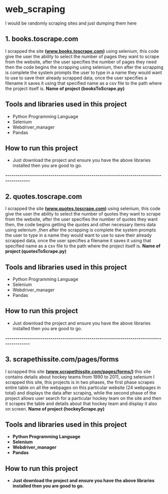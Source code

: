 # web_scraping
 I would be randomly scraping sites and just dumping them here

## 1. books.toscrape.com

I scrapped the site <b>(www.books.toscrape.com)</b> using selenium, this code give the user the ability to select the number of pages they want to scrape from the website, after the user specifies the number of pages they need then the code begins the scrapping using selenium, then after the scrapping is complete the system prompts the user to type in a name they would want to use to save their already scrapped data, once the user specifies a filename it saves it using that specified name as a csv file to the path where the project itself is. <b>Name of project (booksToScrape.py)</b>

## Tools and libraries used in this project
<ul>
<li> Python Programming Language
<li> Selenium
<li> Webdriver_manager
<li> Pandas
</ul>

## How to run this project
- Just download the project and ensure you have the above libraries installed then you are good to go.

<b>----------------------------------------------------------------------------------------</b>
## 2. quotes.toscrape.com
I scrapped the site <b>(www.quotes.toscrape.com)</b> using selenium, this code give the user the ability to select the number of quotes they want to scrape from the website, after the user specifies the number of quotes they want then, the code begins getting the quotes and other necessary items data using selenium ,then after the scrapping is complete the system prompts the user to type in a name they would want to use to save their already scrapped data, once the user specifies a filename it saves it using that specified name as a csv file to the path where the project itself is. <b>Name of project (quotesToScrape.py)</b>

## Tools and libraries used in this project
<ul>
<li> Python Programming Language
<li> Selenium
<li> Webdriver_manager
<li> Pandas
</ul>

## How to run this project
- Just download the project and ensure you have the above libraries installed then you are good to go.

<b>----------------------------------------------------------------------------------------</b>
## 3. scrapethissite.com/pages/forms
I scrapped this site <b>(www.scrapethissite.com/pages/forms/)</b> this site contains details about hockey teams from 1990 to 2011, using selenium I scrapped this site, this projects is in two phases, the first phase scrapes entire table on all the webpages on this particular website (24 webpages in total) and displays the data after scraping, while the second phase of the project allows user search for a particular hockey team on the site and then it scrapes the table and details about that hockey team and display it also on screen. <b>Name of project (hockeyScrape.py)

## Tools and libraries used in this project
<ul>
<li> Python Programming Language
<li> Selenium
<li> Webdriver_manager
<li> Pandas
</ul>

## How to run this project
- Just download the project and ensure you have the above libraries installed then you are good to go.